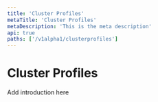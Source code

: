 ```yaml
---
title: 'Cluster Profiles'
metaTitle: 'Cluster Profiles'
metaDescription: 'This is the meta description'
api: true
paths: ['/v1alpha1/clusterprofiles']
---
```


# Cluster Profiles

Add introduction here
